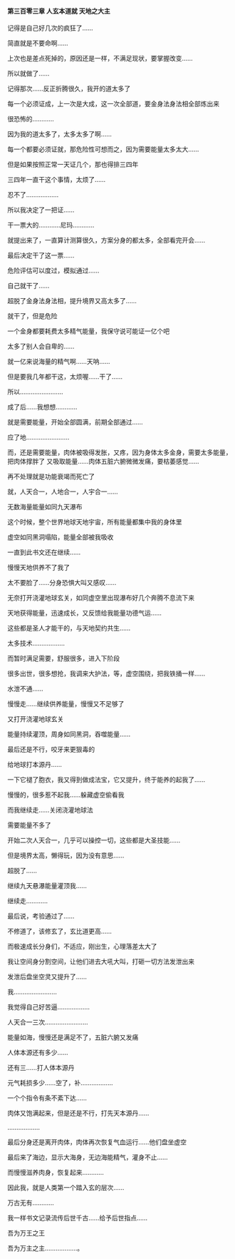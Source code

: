 #### 第三百零三章 人玄本道就 天地之大主

记得是自己好几次的疯狂了……

简直就是不要命啊……

上次也是差点死掉的，原因还是一样，不满足现状，要掌握改变……

所以就做了……

记得那次……反正折腾很久，我开的道太多了

每一个必须证成，上一次是大成，这一次全部道，要金身法身法相全部炼出来

很恐怖的…………

因为我的道太多了，太多太多了啊……

每一个都要必须证就，那危险性可想而之，因为需要能量太多太大……

但是如果按照正常一天证几个，那也得排三四年

三四年一直干这个事情，太烦了……

忍不了………………


所以我决定了一把证……

干一票大的…………尼玛…………


就提出来了，一直算计测算很久，方案分身的都太多，全部看完开会……

最后决定干了这一票……

危险评估可以度过，模拟通过……

自己就干了……


超脱了金身法身法相，提升境界又高太多了……

就干了，但是危险

一个金身都要耗费太多精气能量，我保守说可能证一亿个吧

太多了别人会自卑的……

就一亿来说海量的精气啊……天呐……

但是要我几年都干这，太烦喔……干了……

所以……………………

成了后……我想想…………

就是需要能量，开始全部圆满，前期全部通过……

应了地……………………

而，还是需要能量，肉体被吸得发胀，又疼，因为身体太多金身，需要太多能量，把肉体撑胖了
又吸取能量……肉体五脏六腑微微发痛，要枯萎感觉……

再不处理就是功能衰竭而死亡了

就，人天合一，人地合一，人宇合一……

无数海量能量如同九天瀑布


这个时候，整个世界地球天地宇宙，所有能量都集中我的身体里


虚空如同黑洞塌陷，能量全部被我吸收

一直到此书文还在继续……

慢慢天地供养不了我了

太不要脸了……分身恐惧大叫又感叹……

无奈打开浇灌地球玄关，如同虚空里出现瀑布好几个奔腾不息流下来

天地获得能量，迅速成长，又反馈给我能量功德气运……

这些都是圣人才能干的，与天地契约共生……

太多技术………………

而暂时满足需要，舒服很多，进入下阶段


很多出世，很多想抢，我调来大护法，等，虚空围绕，把我铁捅一样……

水泄不通……

慢慢走……继续供养能量，慢慢又不足够了

又打开浇灌地球玄关

能量持续灌顶，周身如同黑洞，吞噬能量……


最后还是不行，咬牙来更狠毒的

给地球打本源丹……

一下它褪了胞衣，我又得到做成法宝，它又提升，终于能养的起我了……

慢慢的，很多惹不起我……躲藏虚空偷看我


而我继续走……关闭浇灌地球法

需要能量不多了

开始二次人天合一，几乎可以操控一切，这些都是大圣技能……

但是境界太高，懒得玩，因为没有意思……

超脱了……

继续九天悬瀑能量灌顶我……

继续走…………

最后说，考验通过了……

不修道了，该修玄了，玄比道更高……

而极速成长分身们，不适应，刚出生，心理落差太大了

我让空间身分割空间，让他们进去大吼大叫，打砸一切方法发泄出来


发泄后盘坐空灵又提升了……

我……………………


我觉得自己好苦逼………………

人天合一三次……………………

能量如海，慢慢还是满足不了，五脏六腑又发痛

人体本源还有多少……

还有三……打人体本源丹

元气耗损多少……空了，补………………


一个个指令有条不紊下达……

肉体又饱满起来，但是还是不行，打先天本源丹……

………………

最后分身还是离开肉体，肉体再次恢复气血运行……他们盘坐虚空

最后来了海边，显示大海身，无边海能精气，灌身不止……

而慢慢滋养肉身，恢复起来…………

因此我，就是人类第一个踏入玄的层次……


万古无有…………


我一样书文记录流传后世千古……给予后世指点……

吾为万王之王

吾为万主之主………………。

